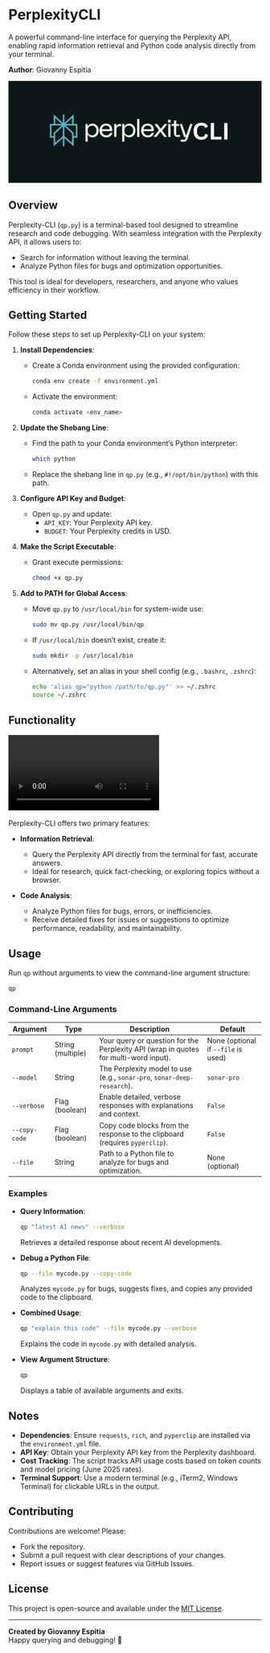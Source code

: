 # PerplexityCLI

A powerful command-line interface for querying the Perplexity API, enabling rapid information retrieval and Python code analysis directly from your terminal.

**Author**: Giovanny Espitia

![Perplexity-CLI Banner](./docs/assets/banner.png)

## Overview

Perplexity-CLI (`qp.py`) is a terminal-based tool designed to streamline research and code debugging. With seamless integration with the Perplexity API, it allows users to:
- Search for information without leaving the terminal.
- Analyze Python files for bugs and optimization opportunities.

This tool is ideal for developers, researchers, and anyone who values efficiency in their workflow.

## Getting Started

Follow these steps to set up Perplexity-CLI on your system:

1. **Install Dependencies**:
   - Create a Conda environment using the provided configuration:
     ```bash
     conda env create -f environment.yml
     ```
   - Activate the environment:
     ```bash
     conda activate <env_name>
     ```

2. **Update the Shebang Line**:
   - Find the path to your Conda environment’s Python interpreter:
     ```bash
     which python
     ```
   - Replace the shebang line in `qp.py` (e.g., `#!/opt/bin/python`) with this path.

3. **Configure API Key and Budget**:
   - Open `qp.py` and update:
     - `API_KEY`: Your Perplexity API key.
     - `BUDGET`: Your Perplexity credits in USD.

4. **Make the Script Executable**:
   - Grant execute permissions:
     ```bash
     chmod +x qp.py
     ```

5. **Add to PATH for Global Access**:
   - Move `qp.py` to `/usr/local/bin` for system-wide use:
     ```bash
     sudo mv qp.py /usr/local/bin/qp
     ```
   - If `/usr/local/bin` doesn’t exist, create it:
     ```bash
     sudo mkdir -p /usr/local/bin
     ```
   - Alternatively, set an alias in your shell config (e.g., `.bashrc`, `.zshrc`):
     ```bash
     echo 'alias qp="python /path/to/qp.py"' >> ~/.zshrc
     source ~/.zshrc
     ```

## Functionality

<video src="./docs/assets/demo.mp4"></video>

Perplexity-CLI offers two primary features:

- **Information Retrieval**:
  - Query the Perplexity API directly from the terminal for fast, accurate answers.
  - Ideal for research, quick fact-checking, or exploring topics without a browser.

- **Code Analysis**:
  - Analyze Python files for bugs, errors, or inefficiencies.
  - Receive detailed fixes for issues or suggestions to optimize performance, readability, and maintainability.

## Usage

Run `qp` without arguments to view the command-line argument structure:

```bash
qp
```

### Command-Line Arguments

| Argument     | Type            | Description                                                                 | Default                     |
|--------------|-----------------|-----------------------------------------------------------------------------|-----------------------------|
| `prompt`     | String (multiple) | Your query or question for the Perplexity API (wrap in quotes for multi-word input). | None (optional if `--file` is used) |
| `--model`    | String          | The Perplexity model to use (e.g., `sonar-pro`, `sonar-deep-research`).      | `sonar-pro`                 |
| `--verbose`  | Flag (boolean)  | Enable detailed, verbose responses with explanations and context.            | `False`                     |
| `--copy-code`| Flag (boolean)  | Copy code blocks from the response to the clipboard (requires `pyperclip`).  | `False`                     |
| `--file`     | String          | Path to a Python file to analyze for bugs and optimization.                  | None (optional)             |

### Examples

- **Query Information**:
  ```bash
  qp "latest AI news" --verbose
  ```
  Retrieves a detailed response about recent AI developments.

- **Debug a Python File**:
  ```bash
  qp --file mycode.py --copy-code
  ```
  Analyzes `mycode.py` for bugs, suggests fixes, and copies any provided code to the clipboard.

- **Combined Usage**:
  ```bash
  qp "explain this code" --file mycode.py --verbose
  ```
  Explains the code in `mycode.py` with detailed analysis.

- **View Argument Structure**:
  ```bash
  qp
  ```
  Displays a table of available arguments and exits.

## Notes

- **Dependencies**: Ensure `requests`, `rich`, and `pyperclip` are installed via the `environment.yml` file.
- **API Key**: Obtain your Perplexity API key from the Perplexity dashboard.
- **Cost Tracking**: The script tracks API usage costs based on token counts and model pricing (June 2025 rates).
- **Terminal Support**: Use a modern terminal (e.g., iTerm2, Windows Terminal) for clickable URLs in the output.

## Contributing

Contributions are welcome! Please:
- Fork the repository.
- Submit a pull request with clear descriptions of your changes.
- Report issues or suggest features via GitHub Issues.

## License

This project is open-source and available under the [MIT License](LICENSE).

---

**Created by Giovanny Espitia**  
Happy querying and debugging! 🚀
